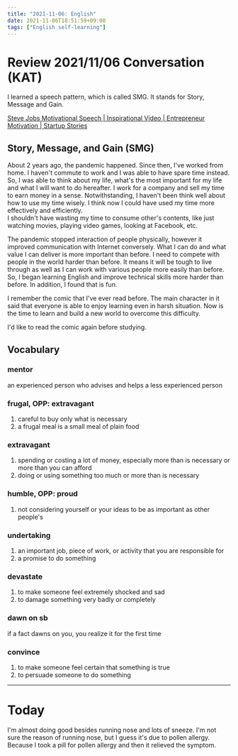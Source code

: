 ```yaml
---
title: "2021-11-06: English"
date: 2021-11-06T18:51:59+09:00
tags: ["English self-learning"]
---
```


# Review 2021/11/06 Conversation (KAT)
I learned a speech pattern, which is called SMG.
It stands for Story, Message and Gain.

[Steve Jobs Motivational Speech | Inspirational Video | Entrepreneur Motivation | Startup Stories](https://www.youtube.com/watch?v=ptD0T-ZcF2M)

## Story, Message, and Gain (SMG)
About 2 years ago, the pandemic happened.
Since then, I've worked from home.
I haven't commute to work and I was able to have spare time instead.
So, I was able to think about my life, what's the most important for my life and what I will want to do hereafter.
I work for a company and sell my time to earn money in a sense.
Notwithstanding, I haven't been think well about how to use my time wisely.
I think now I could have used my time more effectively and efficiently.  
I shouldn't have wasting my time to consume other's contents, like just watching movies, playing video games, looking at Facebook, etc.

The pandemic stopped interaction of people physically, however it improved communication with Internet conversely.
What I can do and what value I can deliver is more important than before.
I need to compete with people in the world harder than before.
It means it will be tough to live through as well as I can work with various people more easily than before.
So, I began learning English and improve technical skills more harder than before.
In addition, I found that is fun.

I remember the comic that I've ever read before.
The main character in it said that everyone is able to enjoy learning even in harsh situation.
Now is the time to learn and build a new world to overcome this difficulty.

I'd like to read the comic again before studying.

## Vocabulary

### mentor
an experienced person who advises and helps a less experienced person

### frugal, OPP: extravagant
1. careful to buy only what is necessary
2. a frugal meal is a small meal of plain food

### extravagant
1. spending or costing a lot of money, especially more than is necessary or more than you can afford
2. doing or using something too much or more than is necessary

### humble, OPP: proud
1. not considering yourself or your ideas to be as important as other people's

### undertaking
1. an important job, piece of work, or activity that you are responsible for
2. a promise to do something

### devastate
1. to make someone feel extremely shocked and sad
2. to damage something very badly or completely

### dawn on sb
if a fact dawns on you, you realize it for the first time

### convince
1. to make someone feel certain that something is true
2. to persuade someone to do something

---

# Today
I'm almost doing good besides running nose and lots of sneeze.
I'm not sure the reason of running nose, but I guess it's due to pollen allergy.
Because I took a pill for pollen allergy and then it relieved the symptom.
